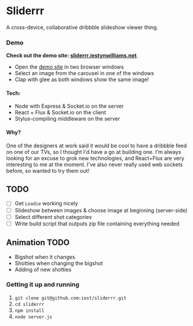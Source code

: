 # Sliderrr

A cross-device, collaborative dribbble slideshow viewer thing.

### Demo

**Check out the demo site: [sliderrr.iestynwilliams.net](http://sliderrr.iestynwilliams.net)**.

- Open the [demo site](sliderrr.iestynwilliams.net) in two browser windows
- Select an image from the carousel in one of the windows
- Clap with glee as both windows show the same image!

#### Tech:

- Node with Express & Socket.io on the server
- React + Flux & Socket.io on the client
- Stylus-compiling middleware on the server

#### Why?

One of the designers at work said it would be cool to have a dribbble feed on one of our TVs, so I thought I'd have a go at building one.
I'm always looking for an excuse to grok new technologies, and React+Flux are very interesting to me at the moment. I've also never really used web sockets before, so wanted to try them out!

## TODO
- [ ] Get `Loadie` working nicely
- [ ] Slideshow between images & choose image at beginning (server-side)
- [ ] Select different shot categories
- [ ] Write build script that outputs zip file containing everything needed

## Animation TODO

- Bigshot when it changes
- Shotties when changing the bigshot
- Adding of new shotties

### Getting it up and running

1. `git clone git@github.com:iest/sliderrr.git`
2. `cd sliderrr`
3. `npm install`
4. `node server.js`
